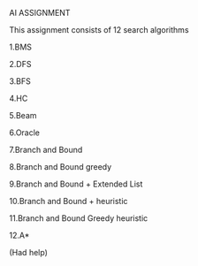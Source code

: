 AI ASSIGNMENT

This assignment consists of 12 search algorithms

1.BMS

2.DFS

3.BFS

4.HC

5.Beam

6.Oracle

7.Branch and Bound

8.Branch and Bound greedy

9.Branch and Bound + Extended List

10.Branch and Bound + heuristic

11.Branch and Bound Greedy heuristic

12.A*


(Had help)

